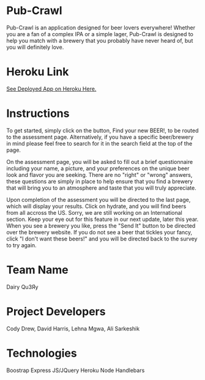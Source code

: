 # Pub-Crawl

Pub-Crawl is an application designed for beer lovers everywhere!  Whether you are a fan of a complex IPA or a simple lager, Pub-Crawl is designed to help you match with a brewery that you probably have never heard of, but you will definitely love.

# Heroku Link
<a href="https://dairyquery-pubcrawl.herokuapp.com/">See Deployed App on Heroku Here.</a>

# Instructions

To get started, simply click on the button, Find your new BEER!, to be routed to the assessment page.  Alternatively, if you have a specific beer/brewery in mind please feel free to search for it in the search field at the top of the page.

On the assessment page, you will be asked to fill out a brief questionnaire including your name, a picture, and your preferences on the unique beer look and flavor you are seeking. There are no "right" or "wrong" answers, these questions are simply in place to help ensure that you find a brewery that will bring you to an atmosphere and taste that you will truly appreciate.

Upon completion of the assessment you will be directed to the last page, which will display your results.  Click on hydrate, and you will find beers from all accross the US.  Sorry, we are still working on an International section.  Keep your eye out for this feature in our next update, later this year.  When you see a brewery you like, press the "Send It" button to be directed over the brewery website.  If you do not see a beer that tickles your fancy, click "I don't want these beers!" and you will be directed back to the survey to try again.

# Team Name
Dairy Qu3Яy

# Project Developers
Cody Drew, David Harris, Lehna Mgwa, Ali Sarkeshik

# Technologies
Boostrap
Express
JS/JQuery
Heroku
Node
Handlebars
